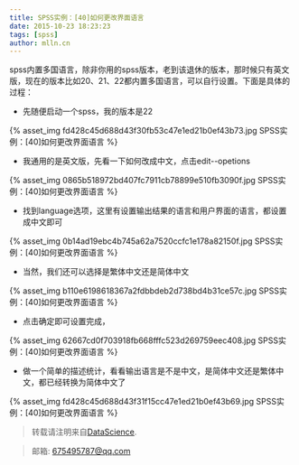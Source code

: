 ```yaml
---
title: SPSS实例：[40]如何更改界面语言
date: 2015-10-23 18:23:23
tags: [spss]
author: mlln.cn
---
```

spss内置多国语言，除非你用的spss版本，老到该退休的版本，那时候只有英文版，现在的版本比如20、21、22都内置多国语言，可以自行设置。下面是具体的过程：

- 先随便启动一个spss，我的版本是22

{% asset_img fd428c45d688d43f30fb53c47e1ed21b0ef43b73.jpg SPSS实例：[40]如何更改界面语言 %}

- 我通用的是英文版，先看一下如何改成中文，点击edit--opetions

{% asset_img 0865b518972bd407fc7911cb78899e510fb3090f.jpg SPSS实例：[40]如何更改界面语言 %}

- 找到language选项，这里有设置输出结果的语言和用户界面的语言，都设置成中文即可

{% asset_img 0b14ad19ebc4b745a62a7520ccfc1e178a82150f.jpg SPSS实例：[40]如何更改界面语言 %}

- 当然，我们还可以选择是繁体中文还是简体中文

{% asset_img b110e6198618367a2fdbbdeb2d738bd4b31ce57c.jpg SPSS实例：[40]如何更改界面语言 %}

- 点击确定即可设置完成，

{% asset_img 62667cd0f703918fb668fffc523d269759eec408.jpg SPSS实例：[40]如何更改界面语言 %}

- 做一个简单的描述统计，看看输出语言是不是中文，是简体中文还是繁体中文，都已经转换为简体中文了

{% asset_img fd428c45d688d43f31f15cc47e1ed21b0ef43b69.jpg SPSS实例：[40]如何更改界面语言 %}

> 转载请注明来自[DataScience](http://mlln.cn).

> 邮箱: 675495787@qq.com 
